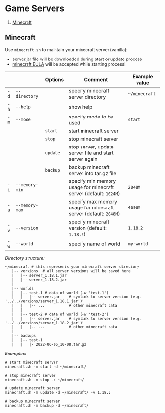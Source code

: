 # Game Servers

1. [Minecraft](#minecraft)

## Minecraft

Use `minecraft.sh` to maintain your minecraft server (vanilla):
* server.jar file will be downloaded during start or update process
* [minecraft EULA](https://www.minecraft.net/en-us/eula) will be accepted while starting process!

|      |                | Options  | Comment                                                          | Example value |
|------|----------------|----------|------------------------------------------------------------------|---------------|
| `-d` | `--directory ` |          | specify minecraft server directory                               | `~/minecraft` |
| `-h` | `--help`       |          | show help                                                        |               |
| `-m` | `--mode`       |          | specify mode to be used                                          | `start`       |
|      |                | `start`  | start minecraft server                                           |               |
|      |                | `stop`   | stop minecraft server                                            |               |
|      |                | `update` | stop server, update server file and start server again           |               |
|      |                | `backup` | backup minecraft server into tar.gz file                         |               |
| `-i` | `--memory-min` |          | specify min memory usage for minecraft server (default: `1024M`) | `2048M`       |
| `-a` | `--memory-max` |          | specify max memory usage for minecraft server (default: `2048M`) | `4096M`       |
| `-v` | `--version`    |          | specify minecraft version (default: `1.18.2`)                    | `1.18.2`      |
| `-w` | `--world`      |          | specify name of world                                            | `my-world`    |

*Directory structure:*
```
~/minecraft # this represents your minecraft server directory 
   |-- versions  # all server versions will be saved here
   |   |-- server_1.18.1.jar
   |   |-- server_1.18.2.jar
   |
   |-- worlds
   |   |-- test-1 # data of world (-w 'test-1')
   |   |   |-- server.jar    # symlink to server version (e.g. '../../versions/server_1.18.1.jar')'
   |   |   |-- ...           # other minecraft data
   |   |
   |   |-- test-2 # data of world (-w 'test-2')
   |   |   |-- server.jar    # symlink to server version (e.g. '../../versions/server_1.18.2.jar')'
   |   |   |-- ...           # other minecraft data
   |
   |-- backups
   |   |-- test-1
   |   |   |- 2022-06-06_10-08.tar.gz
```

*Examples:*

```shell
# start minecraft server
minecraft.sh -m start -d ~/minecraft/

# stop minecraft server
minecraft.sh -m stop -d ~/minecraft/

# update minecraft server
minecraft.sh -m update -d ~/minecraft/ -v 1.18.2

# backup minecraft server
minecraft.sh -m backup -d ~/minecraft/
```